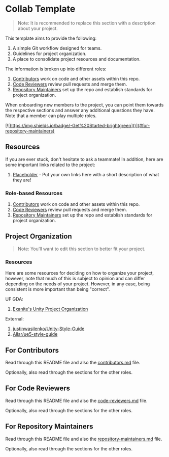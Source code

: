 # Collab Template

> Note: It is recommended to replace this section with a description about your project.

This template aims to provide the following:

1. A simple Git workflow designed for teams.
2. Guidelines for project organization.
3. A place to consolidate project resources and documentation.

The information is broken up into different roles:

1. [Contributors](#for-contributors) work on code and other assets within this repo.
2. [Code Reviewers](#for-code-reviewers) review pull requests and merge them.
3. [Repository Maintainers](#for-repository-maintainers) set up the repo and establish standards for project organization.

When onboarding new members to the project, you can point them towards
the respective sections and answer any additional questions they have.
Note that a member can play multiple roles.

[![https://img.shields.io/badge/-Get%20Started-brightgreen]()](#for-repository-maintainers)

## Resources

If you are ever stuck, don't hesitate to ask a teammate! In addition, here are some important links related to the project:

1. [Placeholder]() - Put your own links here with a short description of what they are!

### Role-based Resources

1. [Contributors](#for-contributors) work on code and other assets within this repo.
2. [Code Reviewers](#for-code-reviewers) review pull requests and merge them.
3. [Repository Maintainers](#for-repository-maintainers) set up the repo and establish standards for project organization.

## Project Organization

> Note: You'll want to edit this section to better fit your project.

### Resources

Here are some resources for deciding on how to organize your
project, however, note that much of this is subject to opinion and can
differ depending on the needs of your project. However, in any case,
being consistent is more important than being "correct".

UF GDA:

1. [Exanite's Unity Project Organization](/docs/collab-template/project-organization_exanite.md)

External:

1. [justinwasilenko/Unity-Style-Guide](https://github.com/justinwasilenko/Unity-Style-Guide)
2. [Allar/ue5-style-guide](https://github.com/Allar/ue5-style-guide)

## For Contributors

Read through this README file and also the [contributors.md](/docs/collab-template/contributors.md) file.

Optionally, also read through the sections for the other roles.

## For Code Reviewers

Read through this README file and also the [code-reviewers.md](/docs/collab-template/code-reviewers.md) file.

Optionally, also read through the sections for the other roles.

## For Repository Maintainers

Read through this README file and also the [repository-maintainers.md](/docs/collab-template/repository-maintainers.md) file.

Optionally, also read through the sections for the other roles.